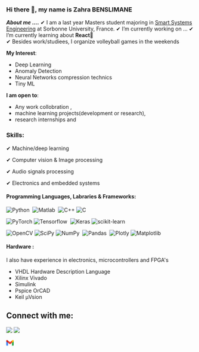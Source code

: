 ### Hi there 👋, my name is Zahra BENSLIMANE

***About me ....***
✔ I am a last year Masters student majoring in [Smart Systems Engineering](https://sciences.sorbonne-universite.fr/formation/offre-de-formation/masters/master-automatique-robotique/parcours-ingenierie-des-systemes) at Sorbonne University, France. 
✔ I’m currently working on ...
✔ I’m currently learning about **React**🥰<br>
✔ Besides work/studiees, I organize volleyball games in the weekends

**My Interest**:
- Deep Learning
- Anomaly Detection
- Neural Networks compression technics
- Tiny ML

 **I am open to**:
- Any work collobration ,
- machine learning projects(development or research),
- research internships and

### Skills:

✔ Machine/deep learning

✔ Computer vision & Image processing

✔ Audio signals processing

✔ Electronics and embedded systems

#### Programming Languages, Labraries & Frameworks:

![Python](https://img.shields.io/badge/Python-3776AB?style=for-the-badge&logo=python&logoColor=white)&nbsp;
![Matlab](https://img.shields.io/badge/MATLAB-3776AB?style=for-the-badge&logo=matlab&logoColor=red)&nbsp;
![C++](https://img.shields.io/badge/c++-%2300599C.svg?style=for-the-badge&logo=c%2B%2B&logoColor=white)
![C](https://img.shields.io/badge/c-%2300599C.svg?style=for-the-badge&logo=c&logoColor=white)

![PyTorch](https://img.shields.io/badge/PyTorch-%23EE4C2C.svg?style=for-the-badge&logo=PyTorch&logoColor=white)
![Tensorflow](https://img.shields.io/badge/TensorFlow-FF6F00?style=for-the-badge&logo=tensorflow&logoColor=white)&nbsp;
![Keras](https://img.shields.io/badge/Keras-%23D00000.svg?style=for-the-badge&logo=Keras&logoColor=white)
![scikit-learn](https://img.shields.io/badge/scikit--learn-%23F7931E.svg?style=for-the-badge&logo=scikit-learn&logoColor=white)&nbsp;

![OpenCV](https://img.shields.io/badge/opencv-%23white.svg?style=for-the-badge&logo=opencv&logoColor=white)
![SciPy](https://img.shields.io/badge/SciPy-%230C55A5.svg?style=for-the-badge&logo=scipy&logoColor=%white)
![NumPy](https://img.shields.io/badge/numpy-%23013243.svg?style=for-the-badge&logo=numpy&logoColor=white)&nbsp;
![Pandas](https://img.shields.io/badge/pandas-%23150458.svg?style=for-the-badge&logo=pandas&logoColor=white)&nbsp;
![Plotly](https://img.shields.io/badge/Plotly-%233F4F75.svg?style=for-the-badge&logo=plotly&logoColor=white)
![Matplotlib](https://img.shields.io/badge/Matplotlib-%23ffffff.svg?style=for-the-badge&logo=Matplotlib&logoColor=black)

#### Hardware : 
I also have experience in electronics, microcontrollers and FPGA's
*   VHDL Hardware Description Language
*   Xilinx Vivado 
*   Simulink 
*   Pspice OrCAD
*   Keil µVsion 
   
## Connect with me:

<p align = "center">
 
[<img src="https://img.shields.io/badge/linkedin-%230077B5.svg?style=for-the-badge&logo=linkedin&logoColor=white" />](https://www.linkedin.com/in/zahra-benslimane-2014631a6/)
[<img src="https://img.shields.io/badge/medium-%2312100E.svg?&style=for-the-badge&logo=medium&logoColor=white&color=black" />](https://medium.com/@zahrahafida.benslimane)

<a href = "mailto: zahrahafida.benslimane@gmail.com"><img align="center" src="readme_icons/gmail-logo.png" height="15" width="20"/></a>
   
</p>

